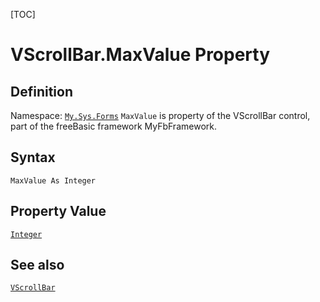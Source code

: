 [TOC]
# VScrollBar.MaxValue Property

## Definition
Namespace: [`My.Sys.Forms`](My.Sys.Forms.md)
`MaxValue` is property of the VScrollBar control, part of the freeBasic framework MyFbFramework.
## Syntax
```freeBasic
MaxValue As Integer
```
## Property Value
[`Integer`]("https://www.freebasic.net/wiki/KeyPgInteger")
## See also
[`VScrollBar`](VScrollBar.md)
